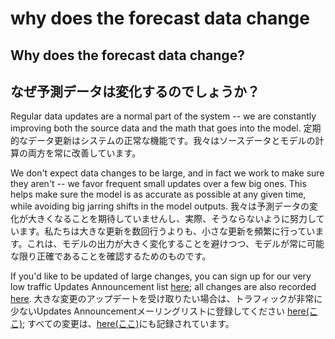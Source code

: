 # why does the forecast data change

## Why does the forecast data change?

## なぜ予測データは変化するのでしょうか？

Regular data updates are a normal part of the system -- we are constantly improving both the source data and the math that goes into the model. 定期的なデータ更新はシステムの正常な機能です。我々はソースデータとモデルの計算の両方を常に改善しています。

We don't expect data changes to be large, and in fact we work to make sure they aren't -- we favor frequent small updates over a few big ones. This helps make sure the model is as accurate as possible at any given time, while avoiding big jarring shifts in the model outputs. 我々は予測データの変化が大きくなることを期待していませんし、実際、そうならないように努力しています。私たちは大きな更新を数回行うよりも、小さな更新を頻繁に行っています。これは、モデルの出力が大きく変化することを避けつつ、モデルが常に可能な限り正確であることを確認するためのものです。

If you'd like to be updated of large changes, you can sign up for our very low traffic Updates Announcement list [here](https://groups.google.com/forum/#!forum/unsub-announce); all changes are also recorded [here](https://github.com/ourresearch/jump-api/blob/master/RELEASE\_NOTES.md). 大きな変更のアップデートを受け取りたい場合は、トラフィックが非常に少ないUpdates Announcementメーリングリストに登録してください [here(ここ)](https://groups.google.com/forum/#!forum/unsub-announce); すべての変更は、[here(ここ)](https://github.com/ourresearch/jump-api/blob/master/RELEASE\_NOTES.md)にも記録されています。
